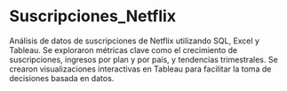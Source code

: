 # Suscripciones_Netflix
 Análisis de datos de suscripciones de Netflix utilizando SQL, Excel y Tableau. Se exploraron métricas clave como el crecimiento de suscripciones, ingresos por plan y por país, y tendencias trimestrales. Se crearon visualizaciones interactivas en Tableau para facilitar la toma de decisiones basada en datos.

